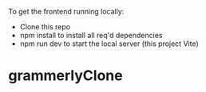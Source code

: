 To get the frontend running locally:

- Clone this repo
- npm install to install all req'd dependencies
- npm run dev to start the local server (this project Vite)
# grammerlyClone
